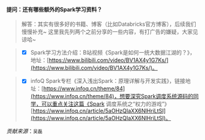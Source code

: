 #### 提问：还有哪些额外的Spark学习资料？

> 解答：其实有很多好的书籍、博客（比如Databricks官方博客），后续我们慢慢补充~ 这里我先列两个之前分享的一些内容，有打广告的嫌疑，大家见谅哈~

> - [x] Spark学习方法介绍：B站视频《Spark是如何一统大数据江湖的？》，地址：[https://www.bilibili.com/video/BV1AX4y1G7Ks/](https://www.bilibili.com/video/BV1AX4y1G7Ks/)。

> - [x] infoQ Spark专栏《深入浅出Spark：原理详解与开发实践》，链接地址：[https://www.infoq.cn/theme/84](https://www.infoq.cn/theme/84)，想要深究Spark调度系统源码的同学，可以重点关注这篇《Spark 调度系统之“权力的游戏”》[https://www.infoq.cn/article/5aOHzQIaXX6NlHriLtSI](https://www.infoq.cn/article/5aOHzQIaXX6NlHriLtSI)。

*贡献来源*：`吴磊`
